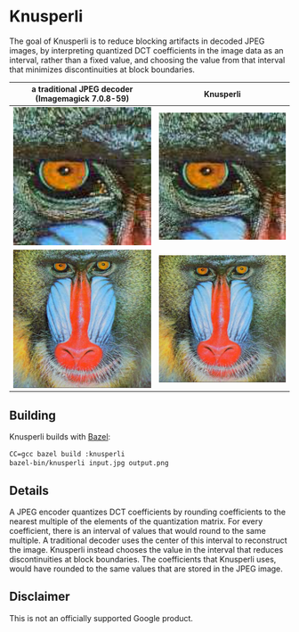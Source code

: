 # Knusperli

The goal of Knusperli is to reduce blocking artifacts in decoded JPEG images, by
interpreting quantized DCT coefficients in the image data as an interval, rather
than a fixed value, and choosing the value from that interval that minimizes
discontinuities at block boundaries.

a traditional JPEG decoder (Imagemagick 7.0.8-59) | Knusperli
--------------------------------------------------|-----------------------------------------------
![baboon JPEG, zoomed][baboon-jpeg-crop]          | ![baboon Knusperli, zoomed][baboon-knus-crop]
![baboon JPEG][baboon-jpeg]                       | ![baboon Knusperli][baboon-knus]

## Building

Knusperli builds with [Bazel][bazel]:

    CC=gcc bazel build :knusperli
    bazel-bin/knusperli input.jpg output.png

## Details

A JPEG encoder quantizes DCT coefficients by rounding coefficients to the
nearest multiple of the elements of the quantization matrix. For every
coefficient, there is an interval of values that would round to the same
multiple. A traditional decoder uses the center of this interval to reconstruct
the image. Knusperli instead chooses the value in the interval that reduces
discontinuities at block boundaries. The coefficients that Knusperli uses, would
have rounded to the same values that are stored in the JPEG image.

## Disclaimer

This is not an officially supported Google product.

[bazel]: https://bazel.build/
[baboon-jpeg-crop]: doc/img/baboon.q50.jpeg.crop.png
[baboon-knus-crop]: doc/img/baboon.q50.knusperli.crop.png
[baboon-jpeg]: doc/img/baboon.q50.jpeg.png
[baboon-knus]: doc/img/baboon.q50.knusperli.png
